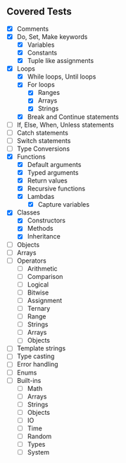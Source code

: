 ## Covered Tests

- [X] Comments
- [X] Do, Set, Make keywords
    - [X] Variables
    - [X] Constants
    - [X] Tuple like assignments
- [x] Loops
    - [x] While loops, Until loops
    - [x] For loops
        - [x] Ranges
        - [x] Arrays
        - [x] Strings
    - [x] Break and Continue statements
- [ ] If, Else, When, Unless statements
- [ ] Catch statements
- [ ] Switch statements
- [ ] Type Conversions
- [x] Functions
    - [x] Default arguments
    - [x] Typed arguments
    - [x] Return values
    - [X] Recursive functions
    - [x] Lambdas
        - [x] Capture variables
- [x] Classes
    - [x] Constructors
    - [x] Methods
    - [x] Inheritance
- [ ] Objects
- [ ] Arrays
- [ ] Operators
    - [ ] Arithmetic
    - [ ] Comparison
    - [ ] Logical
    - [ ] Bitwise
    - [ ] Assignment
    - [ ] Ternary
    - [ ] Range
    - [ ] Strings
    - [ ] Arrays
    - [ ] Objects
- [ ] Template strings
- [ ] Type casting
- [ ] Error handling
- [ ] Enums
- [ ] Built-ins
    - [ ] Math
    - [ ] Arrays
    - [ ] Strings
    - [ ] Objects
    - [ ] IO
    - [ ] Time
    - [ ] Random
    - [ ] Types
    - [ ] System